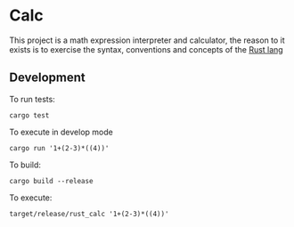 # Calc

This project is a math expression interpreter and calculator, the reason to it exists is to exercise the syntax, conventions and concepts of the [Rust lang](https://www.rust-lang.org/)

## Development

To run tests:

```shell
cargo test
```

To execute in develop mode

```shell
cargo run '1+(2-3)*((4))'
```

To build:

```shell
cargo build --release
```

To execute:

```shell
target/release/rust_calc '1+(2-3)*((4))'
```
